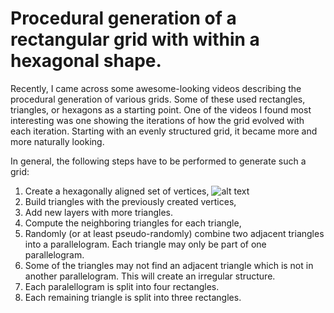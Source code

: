 # Procedural generation of a rectangular grid with within a hexagonal shape.

Recently, I came across some awesome-looking videos describing the procedural generation of various grids. Some of these used rectangles, triangles, or hexagons as a starting point. One of the videos I found most interesting was one showing the iterations of how the grid evolved with each iteration. Starting with an evenly structured grid, it became more and more naturally looking. 

In general, the following steps have to be performed to generate such a grid:

1. Create a hexagonally aligned set of vertices, ![alt text](./example/010_vertices.jpeg)
2. Build triangles with the previously created vertices,
3. Add new layers with more triangles.
4. Compute the neighboring triangles for each triangle,
5. Randomly (or at least pseudo-randomly) combine two adjacent triangles into a parallelogram. Each triangle may only be part of one parallelogram.
6. Some of the triangles may not find an adjacent triangle which is not in another parallelogram. This will create an irregular structure.
7. Each paralellogram is split into four rectangles.
8. Each remaining triangle is split into three rectangles.
